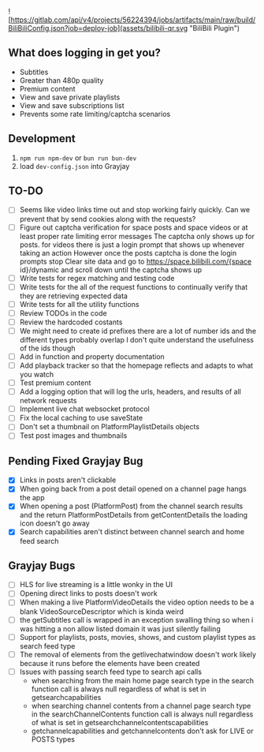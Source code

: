 ![https://gitlab.com/api/v4/projects/56224394/jobs/artifacts/main/raw/build/BiliBiliConfig.json?job=deploy-job](assets/bilibili-qr.svg "BiliBili Plugin")
## What does logging in get you?
-   Subtitles
-   Greater than 480p quality
-   Premium content
-   View and save private playlists
-   View and save subscriptions list
-   Prevents some rate limiting/captcha scenarios
## Development
1.  `npm run npm-dev` or `bun run bun-dev`
2.  load `dev-config.json` into Grayjay
## TO-DO
- [ ]   Seems like video links time out and stop working fairly quickly. Can we prevent that by send cookies along with the requests?
- [ ]   Figure out captcha verification for space posts and space videos or at least proper rate limiting error messages
        The captcha only shows up for posts. for videos there is just a login prompt that shows up whenever taking an action
        However once the posts captcha is done the login prompts stop
        Clear site data and go to https://space.bilibili.com/{space id}/dynamic and scroll down until the captcha shows up
- [ ]   Write tests for regex matching and testing code
- [ ]   Write tests for the all of the request functions to continually verify that they are retrieving expected data
- [ ]   Write tests for all the utility functions
- [ ]   Review TODOs in the code
- [ ]   Review the hardcoded costants
- [ ]   We might need to create id prefixes there are a lot of number ids and the different types probably overlap
        I don't quite understand the usefulness of the ids though
- [ ]   Add in function and property documentation
- [ ]   Add playback tracker so that the homepage reflects and adapts to what you watch
- [ ]   Test premium content
- [ ]   Add a logging option that will log the urls, headers, and results of all network requests
- [ ]   Implement live chat websocket protocol
- [ ]   Fix the local caching to use saveState
- [ ]   Don't set a thumbnail on PlatformPlaylistDetails objects
- [ ]   Test post images and thumbnails
## Pending Fixed Grayjay Bug
- [X]   Links in posts aren't clickable
- [X]   When going back from a post detail opened on a channel page hangs the app
- [X]   When opening a post (PlatformPost) from the channel search results and the return PlatformPostDetails from getContentDetails the loading icon doesn't go away
- [X]   Search capabilities aren't distinct between channel search and home feed search
## Grayjay Bugs
- [ ]   HLS for live streaming is a little wonky in the UI
- [ ]   Opening direct links to posts doesn't work
- [ ]   When making a live PlatformVideoDetails the video option needs to be a blank VideoSourceDescriptor which is kinda weird
- [ ]   the getSubtitles call is wrapped in an exception swalling thing so when i was hitting a non allow listed domain it was just silently failing
- [ ]   Support for playlists, posts, movies, shows, and custom playlist types as search feed type
- [ ]   The removal of elements from the getlivechatwindow doesn't work likely because it runs before the elements have been created
- [ ]   Issues with passing search feed type to search api calls
     -  when searching from the main home page search type in the search function call is always null regardless of what is set in getsearchcapabilities
     -  when searching channel contents from a channel page search type in the searchChannelContents function call is always null regardless of what is set in getsearchchannelcontentscapabilities
     -  getchannelcapabilities and getchannelcontents don't ask for LIVE or POSTS types





